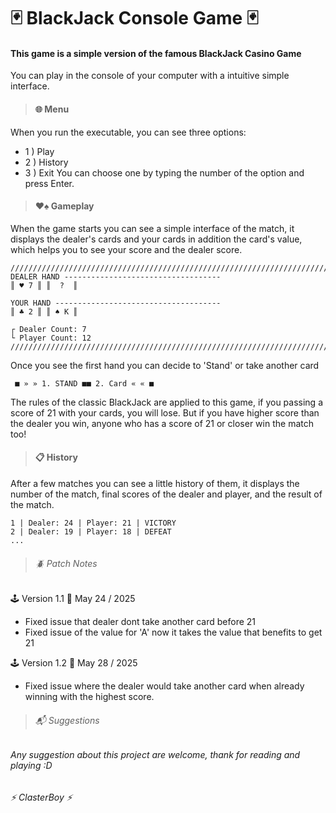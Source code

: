# 🃏 BlackJack Console Game 🃏
#### This game is a simple version of the famous BlackJack Casino Game

You can play in the console of your computer with a intuitive simple interface.

>#### 🌐 Menu

When you run the executable, you can see three options:
* 1 ) Play
* 2 ) History
* 3 ) Exit
You can choose one by typing the number of the option and press Enter.

>#### ♥️♠️ Gameplay

When the game starts you can see a simple interface of the match, it displays the dealer's cards and your cards in addition the card's value, which helps you to see your score and the dealer score.  

```
////////////////////////////////////////////////////////////////////////
DEALER HAND ----------------------------------- 
║ ♥ 7 ║ ║  ?  ║

YOUR HAND ------------------------------------- 
║ ♣ 2 ║ ║ ♠ K ║

┌ Dealer Count: 7
└ Player Count: 12
////////////////////////////////////////////////////////////////////////
```

Once you see the first hand you can decide to 'Stand' or take another card

```
 ■ » » 1. STAND ■■ 2. Card « « ■
```

The rules of the classic BlackJack are applied to this game, if you passing a score of 21 with your cards, you will lose. But if you have higher score than the dealer you win, anyone who has a score of 21 or closer win the match too!

>#### 📋 History

After a few matches you can see a little history of them, it displays the number of the match, final scores of the dealer and player, and the result of the match.

```
1 | Dealer: 24 | Player: 21 | VICTORY
2 | Dealer: 19 | Player: 18 | DEFEAT
...
```

>###### 🪲 Patch Notes
🕹️ Version 1.1 📅 May 24 / 2025
- Fixed issue that dealer dont take another card before 21
- Fixed issue of the value for 'A' now it takes the value that benefits to get 21

🕹️ Version 1.2 📅 May 28 / 2025
- Fixed issue where the dealer would take another card when already winning with the highest score.

>###### 📬 Suggestions

###### Any suggestion about this project are welcome, thank for reading and playing :D

###### ⚡ ClasterBoy ⚡